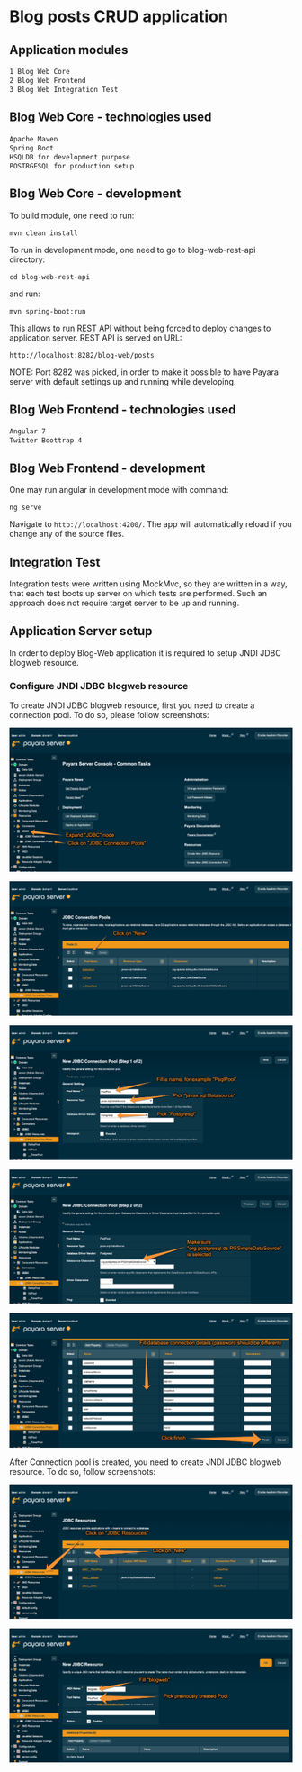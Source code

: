# Blog posts CRUD application

## Application modules

    1 Blog Web Core
    2 Blog Web Frontend
    3 Blog Web Integration Test

## Blog Web Core - technologies used

    Apache Maven
    Spring Boot
    HSQLDB for development purpose
    POSTRGESQL for production setup

## Blog Web Core - development

To build module, one need to run:

    mvn clean install

To run in development mode, one need to go to blog-web-rest-api directory:

    cd blog-web-rest-api

and run:

    mvn spring-boot:run

This allows to run REST API without being forced to deploy changes to application server.
REST API is served on URL:

    http://localhost:8282/blog-web/posts

NOTE: Port 8282 was picked, in order to make it possible to have Payara server with default settings
up and running while developing.

## Blog Web Frontend - technologies used

    Angular 7
    Twitter Boottrap 4

## Blog Web Frontend - development

One may run angular in development mode with command:

    ng serve

Navigate to `http://localhost:4200/`.
The app will automatically reload if you change any of the source files.

## Integration Test

Integration tests were written using MockMvc, so they are written in a way,
that each test boots up server on which tests are performed. Such an approach
does not require target server to be up and running.

## Application Server setup

In order to deploy Blog-Web application it is required to setup JNDI JDBC blogweb resource.

### Configure JNDI JDBC blogweb resource

To create JNDI JDBC blogweb resource, first you need to create a connection pool.
To do so, please follow screenshots:

![1](img/data-source-1.png)

![2](img/data-source-2.png)

![3](img/data-source-3.png)

![4](img/data-source-4.png)

![5](img/data-source-5.png)

After Connection pool is created, you need to create JNDI JDBC blogweb resource.
To do so, follow screenshots:

![6](img/data-source-6.png)

![7](img/data-source-7.png)